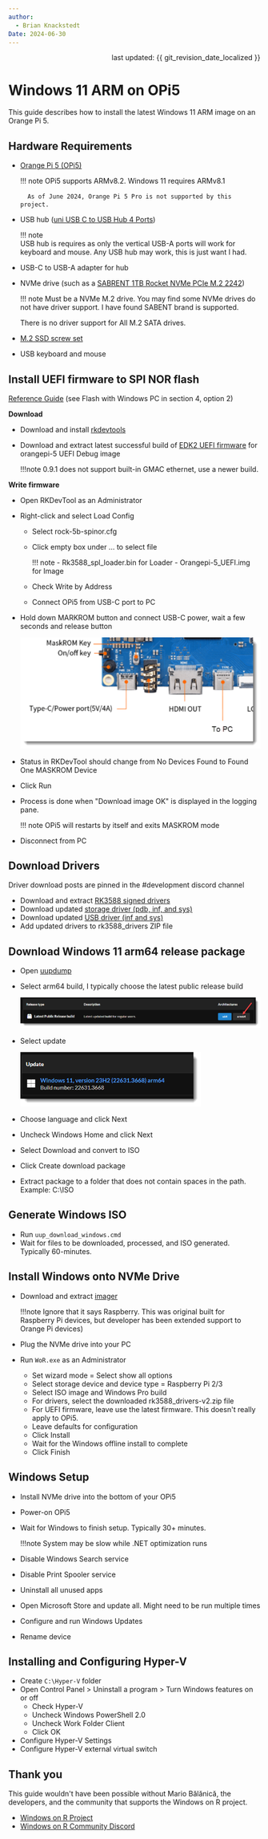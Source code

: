 ```yaml
---
author: 
  - Brian Knackstedt
Date: 2024-06-30
---
```

<div style="text-align: right"> last updated: {{ git_revision_date_localized }} </div>

# Windows 11 ARM on OPi5

This guide describes how to install the latest Windows 11 ARM image on an Orange Pi 5.

## **Hardware Requirements**

- [Orange Pi 5 (OPi5)](http://www.orangepi.org/html/hardWare/computerAndMicrocontrollers/details/Orange-Pi-5.html)
	
	!!! note
		OPi5 supports ARMv8.2. Windows 11 requires ARMv8.1
  
    	As of June 2024, Orange Pi 5 Pro is not supported by this project.

- USB hub ([uni USB C to USB Hub 4 Ports](https://www.amazon.com/gp/product/B08P3GDLVP))
	
	!!! note  
		USB hub is requires as only the vertical USB-A ports will work for keyboard and mouse. Any USB hub may work, this is just want I had. 
  
- USB-C to USB-A adapter for hub

- NVMe drive (such as a [SABRENT 1TB Rocket NVMe PCIe M.2 2242](https://www.amazon.com/gp/product/B07XVTRFF8/ref=ppx_yo_dt_b_search_asin_title?ie=UTF8&th=1))

	!!! note
		Must be a NVMe M.2 drive. You may find some NVMe drives do not have driver support. I have found SABENT brand is supported.	
			
	
  	There is no driver support for All M.2 SATA drives.
  
- [M.2 SSD screw set](https://www.amazon.com/gp/product/B086T2KXGQ)
- USB keyboard and mouse

## **Install UEFI firmware to SPI NOR flash**

[Reference Guide](https://wiki.radxa.com/Rock5/install/spi) (see Flash with Windows PC in section 4, option 2)

**Download**

- Download and install [rkdevtools](https://wiki.radxa.com/Rock5/install/rockchip-flash-tools)

- Download and extract latest successful build of [EDK2 UEFI firmware](https://github.com/edk2-porting/edk2-rk3588/actions/workflows/build.yml) for orangepi-5 UEFI Debug image

	!!!note
		0.9.1 does not support built-in GMAC ethernet, use a newer build.

**Write firmware**

- Open RKDevTool as an Administrator

- Right-click and select Load Config

    - Select rock-5b-spinor.cfg
    - Click empty box under … to select file

		!!! note
			- Rk3588_spl_loader.bin for Loader
    		- Orangepi-5_UEFI.img for Image
    
    - Check Write by Address
    - Connect OPi5 from USB-C port to PC

- Hold down MARKROM button and connect USB-C power, wait a few seconds and release button

	![MaskKey](assets/OPi5-MaskKey.png)

- Status in RKDevTool should change from No Devices Found to Found One MASKROM Device

- Click Run

- Process is done when "Download image OK" is displayed in the logging pane. 

	!!! note
		OPi5 will restarts by itself and exits MASKROM mode

- Disconnect from PC

## **Download Drivers**

Driver download posts are pinned in the #development discord channel

- Download and extract [RK3588 signed drivers](https://discord.com/channels/1082772881735438346/1082848823233216532/1236925998696763392)
- Download updated [storage driver (pdb, inf, and sys)](https://github.com/worproject/Rockchip-Windows-Drivers/tree/storportDriver/drivers/storage)
- Download updated [USB driver (inf and sys)](https://github.com/worproject/Rockchip-Windows-Drivers/tree/master/drivers/usb/usbehci_nointerlocked)
- Add updated drivers to rk3588_drivers ZIP file

## **Download Windows 11 arm64 release package**

- Open [uupdump](https://uupdump.net)

- Select arm64 build, I typically choose the latest public release build
	
	![uupdump-arch](assets/uupdump-arch.png)	

- Select update

	![uupdump-update](assets/uupdump-update.png)

- Choose language and click Next

- Uncheck Windows Home and click Next

- Select Download and convert to ISO

- Click Create download package

- Extract package to a folder that does not contain spaces in the path. Example: C:\ISO

## **Generate Windows ISO**

- Run `uup_download_windows.cmd`
- Wait for files to be downloaded, processed, and ISO generated. Typically 60-minutes.

## **Install Windows onto NVMe Drive**

- Download and extract [imager](https://worproject.com/downloads#windows-on-raspberry-imager)

	!!!note
		Ignore that it says Raspberry. This was original built for Raspberry Pi devices, but developer has been extended support to Orange Pi devices)

- Plug the NVMe drive into your PC
- Run `WoR.exe` as an Administrator
	- Set wizard mode = Select show all options
	- Select storage device and device type = Raspberry Pi 2/3
	- Select ISO image and Windows Pro build
	- For drivers, select the downloaded rk3588_drivers-v2.zip file
	- For UEFI firmware, leave use the latest firmware. This doesn't really apply to OPi5.
	- Leave defaults for configuration
	- Click Install
	- Wait for the Windows offline install to complete
	- Click Finish 

## **Windows Setup**

- Install NVMe drive into the bottom of your OPi5
- Power-on OPi5
- Wait for Windows to finish setup. Typically 30+ minutes.

	!!!note
		System may be slow while .NET optimization runs 

- Disable Windows Search service
- Disable Print Spooler service
- Uninstall all unused apps
- Open Microsoft Store and update all. Might need to be run multiple times
- Configure and run Windows Updates
- Rename device 

## **Installing and Configuring Hyper-V**

- Create `C:\Hyper-V` folder
- Open Control Panel > Uninstall a program > Turn Windows features on or off
	- Check Hyper-V
	- Uncheck Windows PowerShell 2.0
	- Uncheck Work Folder Client
	- Click OK
- Configure Hyper-V Settings
- Configure Hyper-V external virtual switch

## **Thank you**

This guide wouldn't have been possible without Mario Bălănică, the developers, and the community that supports the Windows on R project.

- [Windows on R Project](https://worproject.com/)
- [Windows on R Community Discord](https://discord.gg/vjHwptUCa3)